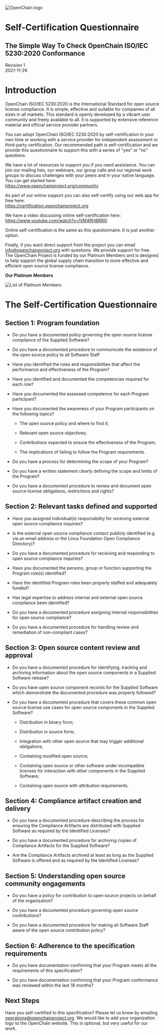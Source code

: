 ![](./media/image1.png "OpenChain logo")

# Self-Certification Questionnaire
## The Simple Way To Check OpenChain ISO/IEC 5230:2020 Conformance

Revision 1\
2021-11-26

# Introduction

OpenChain ISO/IEC 5230:2020 is the International Standard for open source license compliance. It is simple, effective and suitable for companies of all sizes in all markets. This standard is openly developed by a vibrant user community and freely available to all. It is supported by extensive reference material and official service provider partners.

You can adopt OpenChain ISO/IEC 5230:2020 by self-certification in your own time or working with a service provider for independent assessment or third-party certification. Our recommended path is self-certification and we provide this questionnaire to support this with a series of "yes" or "no" questions.

We have a lot of resources to support you if you need assistance. You can join our mailing lists, our webinars, our group calls and our regional work groups to discuss challenges with your peers and in your native language. You can get started here:<br>
<https://www.openchainproject.org/community>

As part of our online support you can also self-certify using our web app for free here:<br>
<https://certification.openchainproject.org>

We have a video discussing online self-certification here:<br>
<https://www.youtube.com/watch?v=lVM4RH8RRl0>

Online self-certification is the same as this questionnaire. It is just another option.

Finally, if you want direct support from the project you can email
[info@openchainproject.org](mailto:info@openchainproject.org)
with questions. We provide support for free. The OpenChain Project is funded by our Platinum Members and is designed to help support the global supply chain transition to more effective and efficient open source license compliance.

**Our Platinum Members**

![](./media/image2.png "List of Platinum Members")

# The Self-Certification Questionnaire

## Section 1: Program foundation

-   Do you have a documented policy governing the open source license compliance of the Supplied Software?

-   Do you have a documented procedure to communicate the existence of the open source policy to all Software Staff

-   Have you identified the roles and responsibilities that affect the performance and effectiveness of the Program?

-   Have you identified and documented the competencies required for each role?

-   Have you documented the assessed competence for each Program
    participant?

- Have you documented the awareness of your Program participants on the following topics?

  -   The open source policy and where to find it;

  -   Relevant open source objectives;

  -   Contributions expected to ensure the effectiveness of the Program;

  -   The implications of failing to follow the Program requirements.

-   Do you have a process for determining the scope of your Program?

-   Do you have a written statement clearly defining the scope and limits of the Program?

-   Do you have a documented procedure to review and document open source license obligations, restrictions and rights?

## Section 2: Relevant tasks defined and supported

-   Have you assigned individual(s) responsibility for receiving
    external open source compliance inquiries?

-   Is the external open source compliance contact publicly identified (e.g. via an email address or the Linux Foundation Open Compliance Directory)?

-   Do you have a documented procedure for receiving and responding to open source compliance inquiries?

-   Have you documented the persons, group or function supporting the Program role(s) identified?

-   Have the identified Program roles been properly staffed and
    adequately funded?

-   Has legal expertise to address internal and external open source compliance been identified?

-   Do you have a documented procedure assigning internal
    responsibilities for open source compliance?

-   Do you have a documented procedure for handling review and
    remediation of non-compliant cases?

## Section 3: Open source content review and approval

-   Do you have a documented procedure for identifying, tracking and archiving information about the open source components in a Supplied Software release?

-   Do you have open source component records for the Supplied Software which demonstrate the documented procedure was properly followed?

-   Do you have a documented procedure that covers these common open source license use cases for open source components in the Supplied Software?

    -   Distribution in binary form;

    -   Distribution in source form;

    -   Integration with other open source that may trigger additional obligations;

    -   Containing modified open source;

    -   Containing open source or other software under incompatible licenses for interaction with other components in the Supplied Software;

    -   Containing open source with attribution requirements.

## Section 4: Compliance artifact creation and delivery

-   Do you have a documented procedure describing the process for ensuring the Compliance Artifacts are distributed with Supplied Software as required by the Identified Licenses?

-   Do you have a documented procedure for archiving copies of
    Compliance Artifacts for the Supplied Software?

-   Are the Compliance Artifacts archived at least as long as the Supplied Software is offered and as required by the Identified Licenses?

## Section 5: Understanding open source community engagements

-   Do you have a policy for contribution to open source projects on behalf of the organization?

-   Do you have a documented procedure governing open source
    contributions?

-   Do you have a documented procedure for making all Software Staff aware of the open source contribution policy?

## Section 6: Adherence to the specification requirements

-   Do you have documentation confirming that your Program meets all the requirements of this specification?

-   Do you have documentation confirming that your Program conformance was reviewed within the last 18 months?

## Next Steps

Have you self-certified to this specification? Please let us know by emailing [operations@openchainproject.org](mailto:operations@openchainproject.org). We would like to add your organization logo to the OpenChain website. This is optional, but very useful for our work.